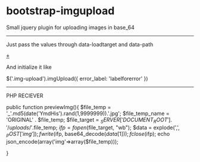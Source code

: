 bootstrap-imgupload
===================

Small jquery plugin for uploading images in base_64

*************************************

Just pass the values through data-loadtarget and data-path

<pre><a href="#" class="btn-round pull-right btn-blue  img-upload" data-loadtarget='where_will_the_img_load' data-max='0' data-path="reciever" >+</a></pre>

And initialize it like 

$('.img-upload').imgUpload({
	error_label: 'labelforerror'
})

*******************************
PHP RECIEVER

public function previewImg(){
		$file_temp = '_'.md5(date('YmdHis').rand(1,9999999)).'.jpg';
		$file_temp_name = 'ORIGINAL' . $file_temp;
		$file_target =  $_SERVER['DOCUMENT_ROOT']. '/uploads/'.$file_temp;
		$ifp = fopen($file_target, "wb"); 
		$data = explode(',', $_POST['img']);
		fwrite($ifp, base64_decode($data[1])); 
    	fclose($ifp); 
    	echo json_encode(array('img'=>array($file_temp)));
		
}